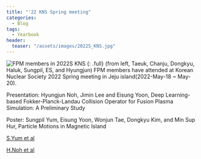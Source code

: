 ```yaml
---
title: "'22 KNS Spring meeting"
categories:
  - Blog
tags:
  - Yearbook
header:
  teaser: "/assets/images/2022S_KNS.jpg"
---
```


![FPM members in 2022S KNS]({{site.url}}/assets/images/2022S_KNS.jpg)
{: .full}
(from left, Taeuk, Chanju, Dongkyu, Haluk, Sungpil, ES, and Hyungjun)
FPM members have attended at Korean Nuclear Society 2022 Spring meeting in Jeju island(2022-May-18 ~ May-20).

Presentation:
Hyungjun Noh, Jimin Lee and Eisung Yoon,
Deep Learning-based Fokker-Planck-Landau Collision Operator for Fusion Plasma Simulation: A Preliminary Study

Poster:
Sungpil Yum, Eisung Yoon, Wonjun Tae, Dongkyu Kim, and Min Sup Hur,
Particle Motions in Magnetic Island

[S.Yum et al](https://www.kns.org/files/pre_paper/47/22S-411-%EC%97%BC%EC%84%B1%ED%95%84.pdf)

[H.Noh et al](https://www.kns.org/files/pre_paper/47/22S-161-%EB%85%B8%ED%98%95%EC%A4%80.pdf)
